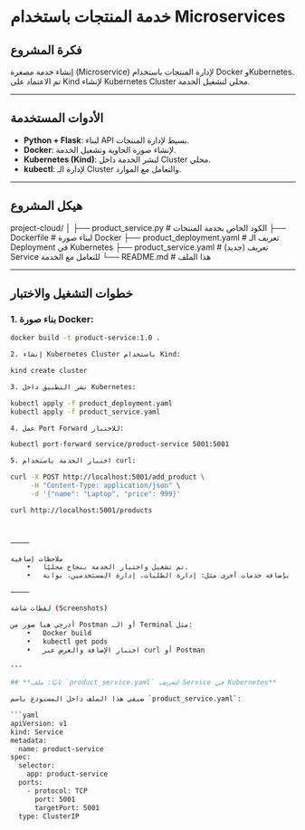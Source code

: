 # خدمة المنتجات باستخدام Microservices

## فكرة المشروع  
إنشاء خدمة مصغرة (Microservice) لإدارة المنتجات باستخدام Docker وKubernetes.  
تم الاعتماد على Kind لإنشاء Kubernetes Cluster محلي لتشغيل الخدمة.

---

## الأدوات المستخدمة  
- **Python + Flask**: لبناء API بسيط لإدارة المنتجات.  
- **Docker**: لإنشاء صورة الحاوية وتشغيل الخدمة.  
- **Kubernetes (Kind)**: لنشر الخدمة داخل Cluster محلي.  
- **kubectl**: لإدارة الـ Cluster والتعامل مع الموارد.

---

## هيكل المشروع  

project-cloud/
│
├── product_service.py         # الكود الخاص بخدمة المنتجات
├── Dockerfile                 # لبناء صورة Docker
├── product_deployment.yaml   # تعريف الـ Deployment في Kubernetes
├── product_service.yaml       # (جديد) تعريف Service للتعامل مع الخدمة
└── README.md                  # هذا الملف

---

## خطوات التشغيل والاختبار

### 1. بناء صورة Docker:
```bash
docker build -t product-service:1.0 .

2. إنشاء Kubernetes Cluster باستخدام Kind:

kind create cluster

3. نشر التطبيق داخل Kubernetes:

kubectl apply -f product_deployment.yaml
kubectl apply -f product_service.yaml

4. عمل Port Forward للاختبار:

kubectl port-forward service/product-service 5001:5001

5. اختبار الخدمة باستخدام curl:

curl -X POST http://localhost:5001/add_product \
     -H "Content-Type: application/json" \
     -d '{"name": "Laptop", "price": 999}'

curl http://localhost:5001/products



⸻

ملاحظات إضافية
	•	تم تشغيل واختبار الخدمة بنجاح محليًا.
	•	يمكن التوسع لاحقًا بإضافة خدمات أخرى مثل: إدارة الطلبات، إدارة المستخدمين، بوابة API Gateway، إلخ.

⸻

لقطات شاشة (Screenshots)

أدرجي هنا صور من Postman أو الـ Terminal مثل:
	•	Docker build
	•	kubectl get pods
	•	اختبار الإضافة والعرض عبر curl أو Postman

---

## **ثانيًا: ملف `product_service.yaml` لتعريف Service في Kubernetes**

ضيفي هذا الملف داخل المستودع باسم `product_service.yaml`:

```yaml
apiVersion: v1
kind: Service
metadata:
  name: product-service
spec:
  selector:
    app: product-service
  ports:
    - protocol: TCP
      port: 5001
      targetPort: 5001
  type: ClusterIP